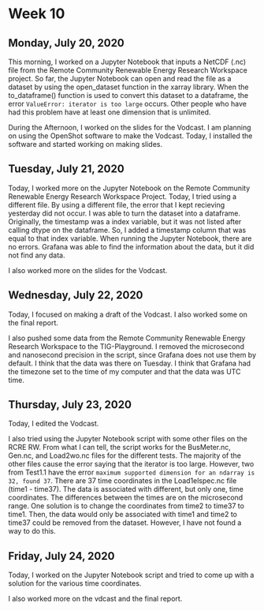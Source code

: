 # Week 10

## Monday, July 20, 2020

This morning, I worked on a Jupyter Notebook that inputs a NetCDF (.nc) file from the Remote Community Renewable Energy Research Workspace project. So far, the Jupyter Notebook can open and read the file as a dataset by using the open_dataset function in the xarray library. When the to_dataframe() function is used to convert this dataset to a dataframe, the error `ValueError: iterator is too large` occurs. Other people who have had this problem have at least one dimension that is unlimited. 

During the Afternoon, I worked on the slides for the Vodcast. I am planning on using the OpenShot software to make the Vodcast. Today, I installed the software and started working on making slides. 

## Tuesday, July 21, 2020

Today, I worked more on the Jupyter Notebook on the Remote Community Renewable Energy Research Workspace Project. Today, I tried using a different file. By using a different file, the error that I kept recieving yesterday did not occur. I was able to turn the dataset into a dataframe. Originally, the timestamp was a index variable, but it was not listed after calling dtype on the dataframe. So, I added a timestamp column that was equal to that index variable. When running the Jupyter Notebook, there are no errors. Grafana was able to find the information about the data, but it did not find any data. 

I also worked more on the slides for the Vodcast. 


## Wednesday, July 22, 2020

Today, I focused on making a draft of the Vodcast. I also worked some on the final report.

I also pushed some data from the Remote Community Renewable Energy Research Workspace to the TIG-Playground. I removed the microsecond and nanosecond precision in the script, since Grafana does not use them by default. I think that the data was there on Tuesday. I think that Grafana had the timezone set to the time of my computer and that the data was UTC time.


## Thursday, July 23, 2020

Today, I edited the Vodcast.

I also tried using the Jupyter Notebook script with some other files on the RCRE RW. From what I can tell, the script works for the BusMeter.nc, Gen.nc, and Load2wo.nc files for the different tests. The majority of the other files cause the error saying that the iterator is too large. However, two from Test1.1 have the error  `maximum supported dimension for an ndarray is 32, found 37`. There are 37 time coordinates in the Load1elspec.nc file (time1 - time37). The data is associated with different, but only one, time coordinates. The differences between the times are on the microsecond range. One solution is to change the coordinates from time2 to time37 to time1. Then, the data would only be associated with time1 and time2 to time37 could be removed from the dataset. However, I have not found a way to do this. 

## Friday, July 24, 2020

Today, I worked on the Jupyter Notebook script and tried to come up with a solution for the various time coordinates. 

I also worked more on the vdcast and the final report.
